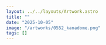 ```yaml
---
layout: ../../layouts/Artwork.astro
title: ""
date: "2025-10-05"
image: "/artworks/0552_kanadome.png"
tags: []
---
```


